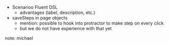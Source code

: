 * Scenarioo Fluent DSL 
    * advantages (label, description, etc.)
* saveSteps in page objects
   * mention: possible to hook into protractor to make step on every click
   * but we do not have experience with that yet
   
note:
   michael


